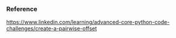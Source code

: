 ### Reference

https://www.linkedin.com/learning/advanced-core-python-code-challenges/create-a-pairwise-offset
